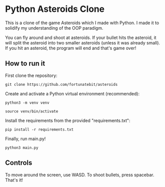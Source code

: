 # Python Asteroids Clone

This is a clone of the game Asteroids which I made with Python. I made it to solidify my understanding of the OOP paradigm.

You can fly around and shoot at asteroids. If your bullet hits the asteroid, it will split the asteroid into two smaller asteroids (unless it was already small). If you hit an asteroid, the program will end and that's game over!

## How to run it

First clone the repository:

`git clone https://github.com/fortunatebit/asteroids`

Create and activate a Python virtual environment (recommended):

`python3 -m venv venv`

`source venv/bin/activate`

Install the requirements from the provided "requirements.txt":

`pip install -r requirements.txt`

Finally, run main.py!

`python3 main.py`

## Controls

To move around the screen, use WASD. To shoot bullets, press spacebar. That's it!
